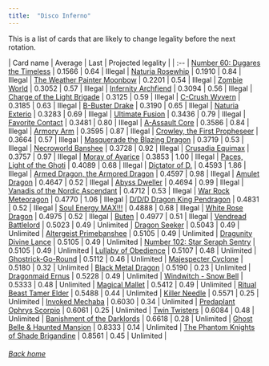 ```yaml
---
title:  "Disco Inferno"
---
```


This is a list of cards that are likely to change legality before the next rotation.

| Card name | Average | Last | Projected legality |
| :-- |
[Number 60: Dugares the Timeless](https://db.ygoprodeck.com/card/?search=Number%2060:%20Dugares%20the%20Timeless) | 0.1566 | 0.64 | Illegal |
[Naturia Rosewhip](https://db.ygoprodeck.com/card/?search=Naturia%20Rosewhip) | 0.1910 | 0.84 | Illegal |
[The Weather Painter Moonbow](https://db.ygoprodeck.com/card/?search=The%20Weather%20Painter%20Moonbow) | 0.2201 | 0.54 | Illegal |
[Zombie World](https://db.ygoprodeck.com/card/?search=Zombie%20World) | 0.3052 | 0.57 | Illegal |
[Infernity Archfiend](https://db.ygoprodeck.com/card/?search=Infernity%20Archfiend) | 0.3094 | 0.56 | Illegal |
[Charge of the Light Brigade](https://db.ygoprodeck.com/card/?search=Charge%20of%20the%20Light%20Brigade) | 0.3125 | 0.59 | Illegal |
[C-Crush Wyvern](https://db.ygoprodeck.com/card/?search=C-Crush%20Wyvern) | 0.3185 | 0.63 | Illegal |
[B-Buster Drake](https://db.ygoprodeck.com/card/?search=B-Buster%20Drake) | 0.3190 | 0.65 | Illegal |
[Naturia Exterio](https://db.ygoprodeck.com/card/?search=Naturia%20Exterio) | 0.3283 | 0.69 | Illegal |
[Ultimate Fusion](https://db.ygoprodeck.com/card/?search=Ultimate%20Fusion) | 0.3436 | 0.79 | Illegal |
[Favorite Contact](https://db.ygoprodeck.com/card/?search=Favorite%20Contact) | 0.3481 | 0.80 | Illegal |
[A-Assault Core](https://db.ygoprodeck.com/card/?search=A-Assault%20Core) | 0.3586 | 0.84 | Illegal |
[Armory Arm](https://db.ygoprodeck.com/card/?search=Armory%20Arm) | 0.3595 | 0.87 | Illegal |
[Crowley, the First Propheseer](https://db.ygoprodeck.com/card/?search=Crowley,%20the%20First%20Propheseer) | 0.3664 | 0.57 | Illegal |
[Masquerade the Blazing Dragon](https://db.ygoprodeck.com/card/?search=Masquerade%20the%20Blazing%20Dragon) | 0.3719 | 0.53 | Illegal |
[Necroworld Banshee](https://db.ygoprodeck.com/card/?search=Necroworld%20Banshee) | 0.3728 | 0.92 | Illegal |
[Crusadia Equimax](https://db.ygoprodeck.com/card/?search=Crusadia%20Equimax) | 0.3757 | 0.97 | Illegal |
[Moray of Avarice](https://db.ygoprodeck.com/card/?search=Moray%20of%20Avarice) | 0.3853 | 1.00 | Illegal |
[Paces, Light of the Ghoti](https://db.ygoprodeck.com/card/?search=Paces,%20Light%20of%20the%20Ghoti) | 0.4089 | 0.68 | Illegal |
[Dictator of D.](https://db.ygoprodeck.com/card/?search=Dictator%20of%20D.) | 0.4593 | 1.86 | Illegal |
[Armed Dragon, the Armored Dragon](https://db.ygoprodeck.com/card/?search=Armed%20Dragon,%20the%20Armored%20Dragon) | 0.4597 | 0.98 | Illegal |
[Amulet Dragon](https://db.ygoprodeck.com/card/?search=Amulet%20Dragon) | 0.4647 | 0.52 | Illegal |
[Abyss Dweller](https://db.ygoprodeck.com/card/?search=Abyss%20Dweller) | 0.4694 | 0.99 | Illegal |
[Vanadis of the Nordic Ascendant](https://db.ygoprodeck.com/card/?search=Vanadis%20of%20the%20Nordic%20Ascendant) | 0.4712 | 0.53 | Illegal |
[War Rock Meteoragon](https://db.ygoprodeck.com/card/?search=War%20Rock%20Meteoragon) | 0.4770 | 1.06 | Illegal |
[D/D/D Dragon King Pendragon](https://db.ygoprodeck.com/card/?search=D/D/D%20Dragon%20King%20Pendragon) | 0.4831 | 0.52 | Illegal |
[Soul Energy MAX!!!](https://db.ygoprodeck.com/card/?search=Soul%20Energy%20MAX!!!) | 0.4888 | 0.68 | Illegal |
[White Rose Dragon](https://db.ygoprodeck.com/card/?search=White%20Rose%20Dragon) | 0.4975 | 0.52 | Illegal |
[Buten](https://db.ygoprodeck.com/card/?search=Buten) | 0.4977 | 0.51 | Illegal |
[Vendread Battlelord](https://db.ygoprodeck.com/card/?search=Vendread%20Battlelord) | 0.5023 | 0.49 | Unlimited |
[Dragon Seeker](https://db.ygoprodeck.com/card/?search=Dragon%20Seeker) | 0.5043 | 0.49 | Unlimited |
[Altergeist Primebanshee](https://db.ygoprodeck.com/card/?search=Altergeist%20Primebanshee) | 0.5105 | 0.49 | Unlimited |
[Dragunity Divine Lance](https://db.ygoprodeck.com/card/?search=Dragunity%20Divine%20Lance) | 0.5105 | 0.49 | Unlimited |
[Number 102: Star Seraph Sentry](https://db.ygoprodeck.com/card/?search=Number%20102:%20Star%20Seraph%20Sentry) | 0.5105 | 0.49 | Unlimited |
[Lullaby of Obedience](https://db.ygoprodeck.com/card/?search=Lullaby%20of%20Obedience) | 0.5107 | 0.48 | Unlimited |
[Ghostrick-Go-Round](https://db.ygoprodeck.com/card/?search=Ghostrick-Go-Round) | 0.5112 | 0.46 | Unlimited |
[Majespecter Cyclone](https://db.ygoprodeck.com/card/?search=Majespecter%20Cyclone) | 0.5180 | 0.32 | Unlimited |
[Black Metal Dragon](https://db.ygoprodeck.com/card/?search=Black%20Metal%20Dragon) | 0.5190 | 0.23 | Unlimited |
[Dragonmaid Ernus](https://db.ygoprodeck.com/card/?search=Dragonmaid%20Ernus) | 0.5228 | 0.49 | Unlimited |
[Windwitch - Snow Bell](https://db.ygoprodeck.com/card/?search=Windwitch%20-%20Snow%20Bell) | 0.5333 | 0.48 | Unlimited |
[Magical Mallet](https://db.ygoprodeck.com/card/?search=Magical%20Mallet) | 0.5412 | 0.49 | Unlimited |
[Ritual Beast Tamer Elder](https://db.ygoprodeck.com/card/?search=Ritual%20Beast%20Tamer%20Elder) | 0.5488 | 0.44 | Unlimited |
[Killer Needle](https://db.ygoprodeck.com/card/?search=Killer%20Needle) | 0.5571 | 0.25 | Unlimited |
[Invoked Mechaba](https://db.ygoprodeck.com/card/?search=Invoked%20Mechaba) | 0.6030 | 0.34 | Unlimited |
[Predaplant Ophrys Scorpio](https://db.ygoprodeck.com/card/?search=Predaplant%20Ophrys%20Scorpio) | 0.6061 | 0.25 | Unlimited |
[Twin Twisters](https://db.ygoprodeck.com/card/?search=Twin%20Twisters) | 0.6084 | 0.48 | Unlimited |
[Banishment of the Darklords](https://db.ygoprodeck.com/card/?search=Banishment%20of%20the%20Darklords) | 0.6618 | 0.28 | Unlimited |
[Ghost Belle & Haunted Mansion](https://db.ygoprodeck.com/card/?search=Ghost%20Belle%20%26%20Haunted%20Mansion) | 0.8333 | 0.14 | Unlimited |
[The Phantom Knights of Shade Brigandine](https://db.ygoprodeck.com/card/?search=The%20Phantom%20Knights%20of%20Shade%20Brigandine) | 0.8561 | 0.45 | Unlimited |

###### [Back home](index)